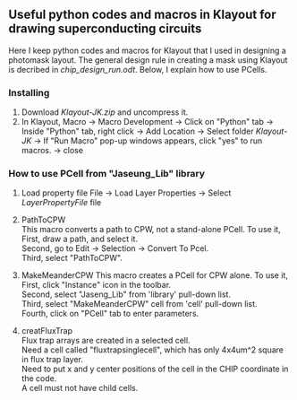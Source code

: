 ## Useful python codes and macros in Klayout for drawing superconducting circuits

Here I keep python codes and macros for Klayout that I used in designing a photomask layout. The general design rule in creating a mask using Klayout is decribed in *chip_design_run.odt*. Below, I explain how to use PCells.

### Installing
1. Download *Klayout-JK.zip* and uncompress it.
2. In Klayout, Macro -> Macro Development -> Click on "Python" tab -> Inside "Python" tab, right click -> Add Location -> Select folder *Klayout-JK* -> If "Run Macro" pop-up windows appears, click "yes" to run macros. -> close

### How to use PCell from "Jaseung_Lib" library

1. Load property file 
File -> Load Layer Properties -> Select *LayerPropertyFile* file 

2. PathToCPW  
This macro converts a path to CPW, not a stand-alone PCell. To use it,  
First, draw a path, and select it.     
Second, go to Edit -> Selection -> Convert To Pcel.  
Third, select "PathToCPW".  

3. MakeMeanderCPW
This macro creates a PCell for CPW alone. To use it,   
First, click "Instance" icon in the toolbar.  
Second, select "Jaseng_Lib" from 'library' pull-down list.  
Third, select "MakeMeanderCPW" cell from 'cell' pull-down list.  
Fourth, click on "PCell" tab to enter parameters.  

4. creatFluxTrap  
Flux trap arrays are created in a selected cell.     
Need a cell called "fluxtrapsinglecell", which has only 4x4um^2 square in flux trap layer.  
Need to put x and y center positions of the cell in the CHIP coordinate in the code.  
A cell must not have child cells.  
